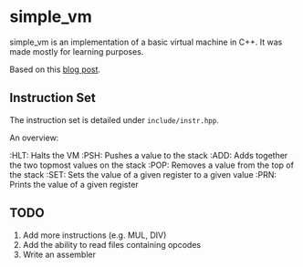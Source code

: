 simple\_vm
==========

simple\_vm is an implementation of a basic virtual machine in C++.  It
was made mostly for learning purposes.

Based on this [blog post](http://www.blog.felixangell.com/virtual-machine-in-c/).


Instruction Set
---------------

The instruction set is detailed under ``include/instr.hpp``.

An overview:

:HLT: Halts the VM
:PSH: Pushes a value to the stack
:ADD: Adds together the two topmost values on the stack
:POP: Removes a value from the top of the stack
:SET: Sets the value of a given register to a given value
:PRN: Prints the value of a given register


TODO
----

1. Add more instructions (e.g. MUL, DIV)
2. Add the ability to read files containing opcodes
3. Write an assembler

